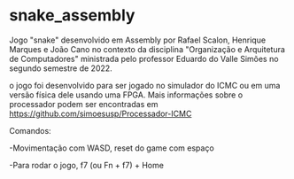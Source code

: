 # snake_assembly
Jogo "snake" desenvolvido em Assembly por Rafael Scalon, Henrique Marques e João Cano no contexto da disciplina "Organização e Arquitetura de Computadores" ministrada pelo professor Eduardo do Valle Simões no segundo semestre de 2022.

o jogo foi desenvolvido para ser jogado no simulador do ICMC ou em uma versão física dele usando uma FPGA. Mais informações sobre o processador podem ser encontradas em <https://github.com/simoesusp/Processador-ICMC>

Comandos:
  
  -Movimentação com WASD, reset do game com espaço
  
  -Para rodar o jogo, f7 (ou Fn + f7) + Home
